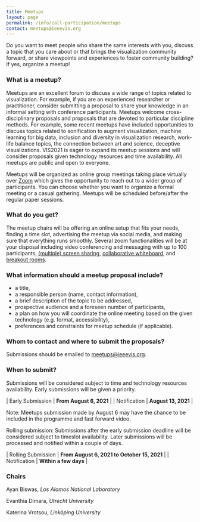 ```yaml
---
title: Meetups
layout: page
permalink: /info/call-participation/meetups
contact: meetups@ieeevis.org
---
```


Do you want to meet people who share the same interests with you, discuss a topic that you care about or that brings the visualization community forward, or share viewpoints and experiences to foster community building? If yes, organize a meetup!

### What is a meetup?

Meetups are an excellent forum to discuss a wide range of topics related to visualization. For example, if you are an experienced researcher or practitioner, consider submitting a proposal to share your knowledge in an informal setting with conference participants. Meetups welcome cross-disciplinary proposals and proposals that are devoted to particular discipline methods. For example, some recent meetups have included opportunities to discuss topics related to sonification to augment visualization, machine learning for big data, inclusion and diversity in visualization research, work-life balance topics, the connection between art and science, deceptive visualizations. VIS2021 is eager to expand its meetup sessions and will consider proposals given technology resources and time availability. All meetups are public and open to everyone.


Meetups will be organized as online group meetings taking place virtually over [Zoom](https://support.zoom.us/hc/en-us) which gives the opportunity to reach out to a wider group of participants. You can choose whether you want to organize a formal meeting or a casual gathering. Meetups will be scheduled before/after the regular paper sessions.


### What do you get?

The meetup chairs will be offering an online setup that fits your needs, finding a time slot, advertising the meetup via social media, and making sure that everything runs smoothly. Several zoom functionalities will be at your disposal including video conferencing and messaging with up to 100 participants, [(multiple) screen sharing](https://support.zoom.us/hc/en-us/articles/115000424286-Sharing-multiple-screens-simultaneously), [collaborative whiteboard](https://support.zoom.us/hc/en-us/articles/205677665-Sharing-a-whiteboard), and [breakout rooms](https://support.zoom.us/hc/en-us/articles/206476093-Enabling-breakout-rooms).  


### What information should a meetup proposal include?

* a title,
* a responsible person (name, contact information),
* a brief description of the topic to be addressed,
* prospective audience and a foreseen number of participants,
* a plan on how you will coordinate the online meeting based on the given technology (e.g. format, accessibility),
* preferences and constraints for meetup schedule (if applicable).

### Whom to contact and where to submit the proposals?

Submissions should be emailed to
[meetups@ieeevis.org](mailto:meetups@ieeevis.org).

### When to submit?


Submissions will be considered subject to time and technology resources availability. Early submissions will be given a priority. 


| Early  Submission | **From August 6, 2021** | 
| Notification |  **August 13, 2021** |

Note: Meetups submission made by August 6 may have the chance to be included in the programme and fast forward video.

Rolling submission: Submissions after the early submission deadline will be considered subject to timeslot availability. Later submissions will be processed and notified within a couple of days.


| Rolling Submission | **From August 6, 2021 to October 15, 2021** | 
| Notification | **Within a few days** |



### Chairs

Ayan Biswas, *Los Alamos National Laboratory*

Evanthia Dimara, *Utrecht University*

Katerina Vrotsou, *Linköping University*
